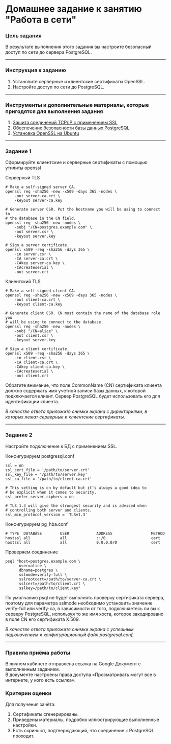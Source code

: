 # Домашнее задание к занятию "Работа в сети"


### Цель задания

В результате выполнения этого задания вы настроите безопасный доступ по сети до сервера PostgreSQL.

------

### Инструкция к заданию

1. Установите серверные и клиентские сертификаты OpenSSL.
2. Настройте доступ по сети до PostgreSQL.

------

### Инструменты и дополнительные материалы, которые пригодятся для выполнения задания

1. [Защита соединений TCP/IP с применением SSL](https://postgrespro.ru/docs/postgresql/9.5/ssl-tcp)
2. [Обеспечение безопасности базы данных PostgreSQL](https://habr.com/ru/articles/550882/)
3. [Установка OpenSSL на Ubuntu](https://itslinuxfoss.com/install-openssl-ubuntu-22-04/)

------

### Задание 1

Сформируйте клиентские и серверные сертификаты c помощью утилиты openssl
 
Серверный TLS

```commandline
# Make a self-signed server CA.
openssl req -sha256 -new -x509 -days 365 -nodes \
    -out server-ca.crt \
    -keyout server-ca.key

# Generate server CSR. Put the hostname you will be using to connect to
# the database in the CN field.
openssl req -sha256 -new -nodes \
    -subj "/CN=postgres.example.com" \
    -out server.csr \
    -keyout server.key

# Sign a server certificate.
openssl x509 -req -sha256 -days 365 \
    -in server.csr \
    -CA server-ca.crt \
    -CAkey server-ca.key \
    -CAcreateserial \
    -out server.crt
```

Клиентский TLS

```commandline
# Make a self-signed client CA.
openssl req -sha256 -new -x509 -days 365 -nodes \
    -out client-ca.crt \
    -keyout client-ca.key

# Generate client CSR. CN must contain the name of the database role you
# will be using to connect to the database.
openssl req -sha256 -new -nodes \
    -subj "/CN=alice" \
    -out client.csr \
    -keyout server.key

# Sign a client certificate.
openssl x509 -req -sha256 -days 365 \
    -in client.csr \
    -CA client-ca.crt \
    -CAkey client-ca.key \
    -CAcreateserial \
    -out client.crt
```

Обратите внимание, что поле CommonName (CN) сертификата клиента должно содержать имя учетной записи базы данных, 
к которой подключается клиент. Сервер PostgreSQL будет использовать его для идентификации клиента.


*В качестве ответа приложите снимки экрана с директориями, в которых лежат серверные и клиентские сертификаты.*

------

### Задание 2

Настройте подключение к БД с применением SSL.

Конфигурируем postgresql.conf

```commandline
ssl = on
ssl_cert_file = '/path/to/server.crt'
ssl_key_file = '/path/to/server.key'
ssl_ca_file = '/path/to/client-ca.crt'

# This setting is on by default but it’s always a good idea to
# be explicit when it comes to security.
ssl_prefer_server_ciphers = on

# TLS 1.3 will give the strongest security and is advised when
# controlling both server and clients.
ssl_min_protocol_version = 'TLSv1.3'
```
Конфигурируем pg_hba.conf

```commandline
# TYPE  DATABASE        USER            ADDRESS                 METHOD
hostssl all             all             ::/0                    cert
hostssl all             all             0.0.0.0/0               cert
```

Проверяем соединение

```commandline
psql "host=postgres.example.com \
      user=alice \
      dbname=postgres \
      sslmode=verify-full \
      sslrootcert=/path/to/server-ca.crt \
      sslcert=/path/to/client.crt \
      sslkey=/path/to/client.key"
```

По умолчанию psql не будет выполнять проверку сертификата сервера, поэтому для параметра sslmode необходимо установить значение verify-full или verify-ca, в зависимости от того, 
подключаетесь ли вы к серверу PostgreSQL, используя то же имя хоста, которое закодировано в поле CN его сертификата X.509.

*В качестве ответа приложите снимки экрана с успешным подключением и конфигурационный файл postgresql.conf.*

------

### Правила приёма работы

В личном кабинете отправлена ссылка на Google Документ с выполненным заданием.  
В документе настроены права доступа «Просматривать могут все в интернете, у кого есть ссылка».

### Критерии оценки

Для получения зачёта:
1. Сертификаты сгенерированы.
2. Приведены материалы, подробно иллюстрирующие выполненные настройки.
3. Есть скриншот, подтверждающий, что соединение к PostgreSQL проходит.
